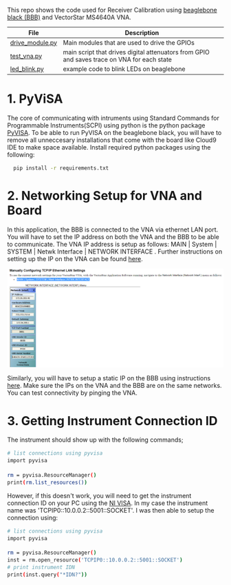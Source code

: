 
This repo shows the code used for Receiver Calibration using [beaglebone black (BBB)](https://beagleboard.org/black) and VectorStar MS4640A VNA.

<div align="center">
  
| File | Description |
|---|---|
| [drive_module.py](https://github.com/SitwalaM/cefim_vna_beagle/blob/main/scripts/drive_module.py) | Main modules that are used to drive the GPIOs|
| [test_vna.py](https://github.com/SitwalaM/cefim_vna_beagle/blob/main/scripts/test_vna.py) | main script that drives digital attenuators from GPIO and saves trace on VNA for each state|
|[led_blink.py](https://github.com/SitwalaM/cefim_vna_beagle/blob/main/scripts/led_blink.py)  | example code to blink LEDs on beaglebone |
  
</div>

# 1. PyViSA

The core of communicating with intruments using Standard Commands for Programmable Instruments(SCPI) using python is the python package [PyVISA](https://pyvisa.readthedocs.io/en/latest/introduction/getting.html). To be able to run PyVISA on the beaglebone black, you will have to remove all unneccesary installations that come with the board like Cloud9 IDE to make space available. Install required python packages using the following:

```bash
  pip install -r requirements.txt 
```

# 2. Networking Setup for VNA and Board

In this application, the BBB is connected to the VNA via ethernet LAN port. You will have to set the IP address on both the VNA and the BBB to be able to communicate. The VNA IP address is setup as follows: MAIN | System | SYSTEM | Netwk Interface | NETWORK INTERFACE . Further instructions on setting up the IP on the VNA can be found [here](https://dl.cdn-anritsu.com/en-us/test-measurement/ohs/10450-00008L-MS4640A-VectorStar-HELP/index.html#page/Programming_Commands%2FPM_Ch1_GeneralInfo.02.5.html%23).

<div align="center">
  
![](images/vna_network.PNG)
  
</div>

Similarly, you will have to setup a static IP on the BBB using instructions [here](https://subscription.packtpub.com/book/iot-&-hardware/9781784390204/2/ch02lvl1sec12/setting-up-a-static-ip-on-the-beaglebone). Make sure the IPs on the VNA and the BBB are on the same networks. You can test connectivity by pinging the VNA.

# 3. Getting Instrument Connection ID

The instrument should show up with the following commands;

```bash
# list connections using pyvisa
import pyvisa

rm = pyvisa.ResourceManager()
print(rm.list_resources())
```
However, if this doesn't work, you will need to get the instrument connection ID on your PC using the [NI VISA](https://www.ni.com/en-za/support/downloads/drivers/download.ni-visa.html#460225). In my case the instrument name was 'TCPIP0::10.0.0.2::5001::SOCKET'. I was then able to setup the connection using:

```bash
# list connections using pyvisa
import pyvisa

rm = pyvisa.ResourceManager()
inst = rm.open_resource('TCPIP0::10.0.0.2::5001::SOCKET')
# print instrument IDN
print(inst.query("*IDN?"))
```
